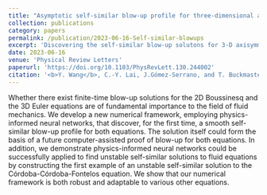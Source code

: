```yaml
---
title: "Asymptotic self-similar blow-up profile for three-dimensional axisymmetric Euler equations using neural networks"
collection: publications
category: papers
permalink: /publication/2023-06-16-Self-similar-blowups
excerpt: 'Discovering the self-similar blow-up solutons for 3-D axisymmetric Euler equations using physics-informed neural networks'
date: 2023-06-16
venue: 'Physical Review Letters'
paperurl: 'https://doi.org/10.1103/PhysRevLett.130.244002'
citation: '<b>Y. Wang</b>, C.-Y. Lai, J.Gómez-Serrano, and T. Buckmaster. &quot;Asymptotic self-similar blow-up profile for three-dimensional axisymmetric Euler equations using neural networks.&quot; <i>Physical Review Letters</i>, <b>130</b>, 244002.'
---
```


Whether there exist finite-time blow-up solutions for the 2D Boussinesq and the 3D Euler equations are of fundamental importance to the field of fluid mechanics. We develop a new numerical framework, employing physics-informed neural networks, that discover, for the first time, a smooth self-similar blow-up profile for both equations. The solution itself could form the basis of a future computer-assisted proof of blow-up for both equations. In addition, we demonstrate physics-informed neural networks could be successfully applied to find unstable self-similar solutions to fluid equations by constructing the first example of an unstable self-similar solution to the Córdoba-Córdoba-Fontelos equation. We show that our numerical framework is both robust and adaptable to various other equations.

